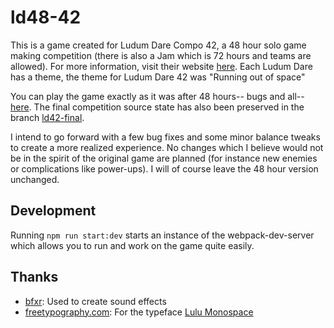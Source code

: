 # ld48-42

This is a game created for Ludum Dare Compo 42, a 48 hour solo game making competition (there is also a Jam which is 72 hours and teams are allowed).
For more information, visit their website [here](https://ldjam.com).
Each Ludum Dare has a theme, the theme for Ludum Dare 42 was "Running out of space"

You can play the game exactly as it was after 48 hours-- bugs and all-- [here](https://nickgirardo.github.io/game/index.html).
The final competition source state has also been preserved in the branch [ld42-final](https://github.com/nickgirardo/ld48-42/tree/ld42-final).

I intend to go forward with a few bug fixes and some minor balance tweaks to create a more realized experience.
No changes which I believe would not be in the spirit of the original game are planned (for instance new enemies or complications like power-ups).
I will of course leave the 48 hour version unchanged.

## Development

Running `npm run start:dev` starts an instance of the webpack-dev-server which allows you to run and work on the game quite easily.

## Thanks

- [bfxr](https://www.bfxr.net/): Used to create sound effects
- [freetypography.com](https://freetypography.com/): For the typeface [Lulu Monospace](https://freetypography.com/2018/06/19/free-font-lulu-monospace/)
